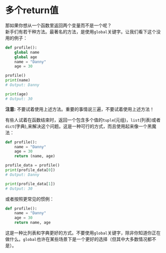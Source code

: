 # 多个return值

那如果你想从一个函数里返回两个变量而不是一个呢？   
新手们有若干种方法。最著名的方法，是使用```global```关键字。让我们看下这个没用的例子：

```python
def profile():
    global name
    global age
    name = "Danny"
    age = 30

profile()
print(name)
# Output: Danny

print(age)
# Output: 30
```
**注意:** 不要试着使用上述方法。重要的事情说三遍，不要试着使用上述方法！


有些人试着在函数结束时，返回一个包含多个值的```tuple```(元组)，```list```(列表)或者```dict```(字典),来解决这个问题。这是一种可行的方式，而且使用起来像一个黑魔法：
```python
def profile():
    name = "Danny"
    age = 30
    return (name, age)

profile_data = profile()
print(profile_data[0])
# Output: Danny

print(profile_data[1])
# Output: 30
```
或者按照更常见的惯例：
```python
def profile():
    name = "Danny"
    age = 30
    return name, age
```
这是一种比列表和字典更好的方式。不要使用```global```关键字，除非你知道你正在做什么。```global```也许在某些场景下是一个更好的选择（但其中大多数情况都不是）。